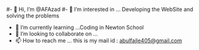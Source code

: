 #- 👋 Hi, I’m @AFAzad
#- 👀 I’m interested in ... Developing the WebSite and solving the problems
- 🌱 I’m currently learning ...Coding in Newton School 
- 💞️ I’m looking to collaborate on ...
- 📫 How to reach me ... this is my mail id : abulfajle405@gmail.com

<!---
AFAzad/AFAzad is a ✨ special ✨ repository because its `README.md` (this file) appears on your GitHub profile.
You can click the Preview link to take a look at your changes.
--->

